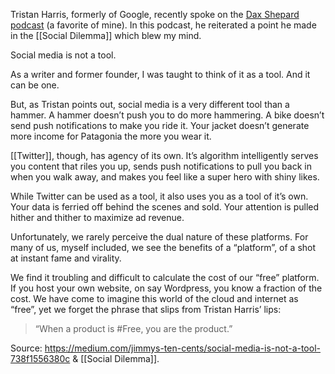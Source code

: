Tristan Harris, formerly of Google, recently spoke on the [Dax Shepard podcast](https://open.spotify.com/episode/3L0eJ0c8CBh7gqnwp9gt6h?si=rea3NBhvRWOY05HW1KvDcQ) (a favorite of mine). In this podcast, he reiterated a point he made in the [[Social Dilemma]] which blew my mind.

Social media is not a tool.

As a writer and former founder, I was taught to think of it as a tool. And it can be one.

But, as Tristan points out, social media is a very different tool than a hammer. A hammer doesn’t push you to do more hammering. A bike doesn’t send push notifications to make you ride it. Your jacket doesn’t generate more income for Patagonia the more you wear it.

[[Twitter]], though, has agency of its own. It’s algorithm intelligently serves you content that riles you up, sends push notifications to pull you back in when you walk away, and makes you feel like a super hero with shiny likes.

While Twitter can be used as a tool, it also uses you as a tool of it’s own. Your data is ferried off behind the scenes and sold. Your attention is pulled hither and thither to maximize ad revenue.

Unfortunately, we rarely perceive the dual nature of these platforms. For many of us, myself included, we see the benefits of a “platform”, of a shot at instant fame and virality.

We find it troubling and difficult to calculate the cost of our “free” platform. If you host your own website, on say Wordpress, you know a fraction of the cost. We have come to imagine this world of the cloud and internet as “free”, yet we forget the phrase that slips from Tristan Harris’ lips:

> “When a product is #Free, you are the product.”

Source: https://medium.com/jimmys-ten-cents/social-media-is-not-a-tool-738f1556380c & [[Social Dilemma]]. 